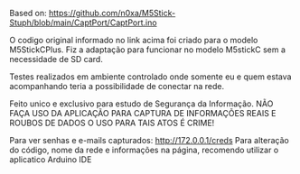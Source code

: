 Based on: https://github.com/n0xa/M5Stick-Stuph/blob/main/CaptPort/CaptPort.ino

O codigo original informado no link acima foi criado para o modelo M5StickCPlus.
Fiz a adaptação para funcionar no modelo M5stickC sem a necessidade de SD card.

Testes realizados em ambiente controlado onde somente eu e quem estava acompanhando teria a possibilidade de conectar na rede.

Feito unico e exclusivo para estudo de Segurança da Informação. 
NÃO FAÇA USO DA APLICAÇÃO PARA CAPTURA DE INFORMAÇÕES REAIS E ROUBOS DE DADOS
O USO PARA TAIS ATOS É CRIME!


Para ver senhas e e-mails capturados: http://172.0.0.1/creds
Para alteração do código, nome da rede e informações na página, recomendo utilizar o aplicatico Arduino IDE
